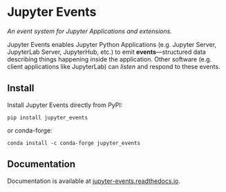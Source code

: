 # Jupyter Events

_An event system for Jupyter Applications and extensions._

Jupyter Events enables Jupyter Python Applications (e.g. Jupyter Server, JupyterLab Server, JupyterHub, etc.) to emit **events**—structured data describing things happening inside the application. Other software (e.g. client applications like JupyterLab) can _listen_ and respond to these events.

## Install

Install Jupyter Events directly from PyPI:

```
pip install jupyter_events
```

or conda-forge:

```
conda install -c conda-forge jupyter_events
```

## Documentation

Documentation is available at [jupyter-events.readthedocs.io](https://jupyter-events.readthedocs.io).

